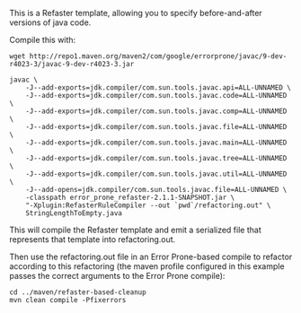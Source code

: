 This is a Refaster template, allowing you to specify before-and-after versions
of java code.

Compile this with:

```shell
wget http://repo1.maven.org/maven2/com/google/errorprone/javac/9-dev-r4023-3/javac-9-dev-r4023-3.jar

javac \
    -J--add-exports=jdk.compiler/com.sun.tools.javac.api=ALL-UNNAMED \
    -J--add-exports=jdk.compiler/com.sun.tools.javac.code=ALL-UNNAMED \
    -J--add-exports=jdk.compiler/com.sun.tools.javac.comp=ALL-UNNAMED \
    -J--add-exports=jdk.compiler/com.sun.tools.javac.file=ALL-UNNAMED \
    -J--add-exports=jdk.compiler/com.sun.tools.javac.main=ALL-UNNAMED \
    -J--add-exports=jdk.compiler/com.sun.tools.javac.tree=ALL-UNNAMED \
    -J--add-exports=jdk.compiler/com.sun.tools.javac.util=ALL-UNNAMED \
    -J--add-opens=jdk.compiler/com.sun.tools.javac.file=ALL-UNNAMED \
    -classpath error_prone_refaster-2.1.1-SNAPSHOT.jar \
    "-Xplugin:RefasterRuleCompiler --out `pwd`/refactoring.out" \
    StringLengthToEmpty.java
```

This will compile the Refaster template and emit a serialized file that
represents that template into refactoring.out.

Then use the refactoring.out file in an Error Prone-based compile to refactor
according to this refactoring (the maven profile configured in this example
passes the correct arguments to the Error Prone compile):

```shell
cd ../maven/refaster-based-cleanup
mvn clean compile -Pfixerrors
```

